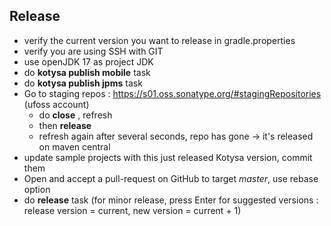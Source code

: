 ## Release
* verify the current version you want to release in gradle.properties
* verify you are using SSH with GIT
* use openJDK 17 as project JDK
* do **kotysa publish mobile** task
* do **kotysa publish jpms** task
* Go to staging repos : https://s01.oss.sonatype.org/#stagingRepositories (ufoss account)
  * do **close** , refresh
  * then **release**
  * refresh again after several seconds, repo has gone -> it's released on maven central
* update sample projects with this just released Kotysa version, commit them
* Open and accept a pull-request on GitHub to target *master*, use rebase option
* do **release** task (for minor release, press Enter for suggested versions : release version = current,
new version = current + 1)

